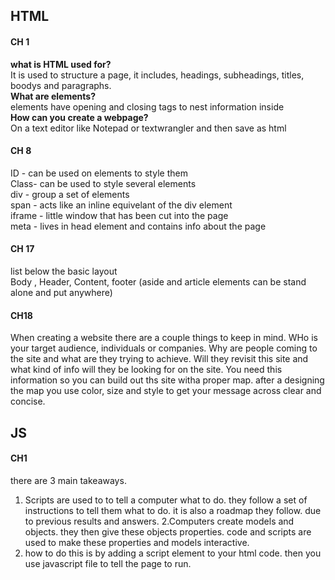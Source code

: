 ## HTML

#### CH 1

  **what is HTML used for?**<br>
    It is used to structure a page, it includes, headings, subheadings, titles, boodys and paragraphs.<br>
   **What are elements?**<br>
    elements have opening and closing tags to nest information inside<br>
   **How can you create a webpage?**<br>
    On a text editor like Notepad or textwrangler and then save as html<br>
    
#### CH 8

  ID - can be used on elements to style them<br>
  Class- can be used to style several elements<br>
  div - group a set of elements<br>
  span - acts like an inline equivelant of the div element<br>
  iframe - little window that has been cut into the page<br>
  meta - lives in head element and contains info about the page<br>
  
#### CH 17
    
  list below the basic layout<br>
     Body , Header, Content, footer
    (aside and article elements can be stand alone and put anywhere)
    
#### CH18

When creating a website there are a couple things to keep in mind. WHo is your target audience, individuals or companies. Why are people coming to the site and what are they trying to achieve. Will they revisit this site and what kind of info will they be looking for on the site. You need this information so you can build out ths site witha proper map. after a designing the map you use color, size and style to get your message across clear and concise. 

## JS

#### CH1 

there are 3 main takeaways.

1. Scripts are used to to tell a computer what to do. they follow a set of instructions to tell them what to do. it is also a roadmap they follow. due to previous results and answers.
2.Computers create models and objects. they then give these objects properties. code and scripts are used to make these properties and models interactive.
3. how to do this is by adding a script element to your html code. then you use javascript file to tell the page to run.

